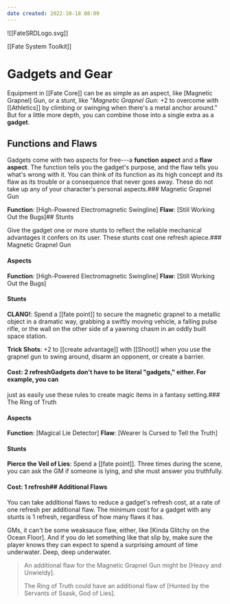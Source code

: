 ```yaml
---
date created: 2022-10-18 08:09
---
```


![[FateSRDLogo.svg]]

[[Fate System Toolkit]]

# Gadgets and Gear

Equipment in [[Fate Core]] can be as simple as an aspect, like [Magnetic
Grapnel] Gun, or a stunt, like "_Magnetic Grapnel Gun_: +2 to
overcome with [[Athletics]] by climbing or swinging when there's a metal
anchor around." But for a little more depth, you can combine those into
a single extra as a **gadget**.

## Functions and Flaws

Gadgets come with two aspects for free---a **function** **aspect** and a
**flaw aspect**. The function tells you the gadget's purpose, and the
flaw tells you what's wrong with it. You can think of its function as
its high concept and its flaw as its trouble or a consequence that never
goes away. These do not take up any of your character's personal
aspects.### Magnetic Grapnel Gun

**Function**: [High-Powered Electromagnetic Swingline]
**Flaw**: [Still Working Out the Bugs]## Stunts

Give the gadget one or more stunts to reflect the reliable mechanical
advantages it confers on its user. These stunts cost one refresh apiece.### Magnetic Grapnel Gun

#### Aspects

**Function**: [High-Powered Electromagnetic Swingline]
**Flaw**: [Still Working Out the Bugs]

#### Stunts

**CLANG!**: Spend a [[fate point]] to secure the magnetic grapnel to a
metallic object in a dramatic way, grabbing a swiftly moving vehicle, a
falling pulse rifle, or the wall on the other side of a yawning chasm in
an oddly built space station.

**Trick Shots**: +2 to [[create advantage]] with [[Shoot]] when you use the
grapnel gun to swing around, disarm an opponent, or create a barrier.

#### Cost: 2 refreshGadgets don't have to be literal "gadgets," either. For example, you can

just as easily use these rules to create magic items in a fantasy
setting.### The Ring of Truth

#### Aspects

**Function**: [Magical Lie Detector]
**Flaw**: [Wearer Is Cursed to Tell the Truth]

#### Stunts

**Pierce the Veil of Lies**: Spend a [[fate point]]. Three times during the
scene, you can ask the GM if someone is lying, and she must answer you
truthfully.

#### Cost: 1 refresh## Additional Flaws

You can take additional flaws to reduce a gadget's refresh cost, at a
rate of one refresh per additional flaw. The minimum cost for a gadget
with any stunts is 1 refresh, regardless of how many flaws it has.

GMs, it can't be some weaksauce flaw, either, like [Kinda Glitchy on the
Ocean Floor]. And if you do let something like that slip by,
make sure the player knows they can expect to spend a surprising amount
of time underwater. Deep, deep underwater.

> An additional flaw for the Magnetic Grapnel Gun might be [Heavy and
> Unwieldy].
>
> The Ring of Truth could have an additional flaw of [Hunted by the
> Servants of Ssask, God of Lies].

